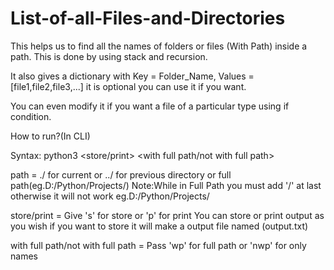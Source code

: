 # List-of-all-Files-and-Directories
This helps us to find all the names of folders or files (With Path) inside a path.
This is done by using stack and recursion.

It also gives a dictionary with Key = Folder_Name, Values =[file1,file2,file3,...] it is optional you can use it if you want.

You can even modify it if you want a file of a particular type using if condition.


How to run?(In CLI)

Syntax:
python3 <path> <store/print> <with full path/not with full path>

path = ./ for current or ../ for previous directory or full path(eg.D:/Python/Projects/)
Note:While in Full Path you must add '/' at last otherwise it will not work eg.D:/Python/Projects/

store/print = Give 's' for store or 'p' for print
You can store or print output as you wish if you want to store it will make a output file named (output.txt)

with full path/not with full path = Pass 'wp' for full path or 'nwp' for only names

